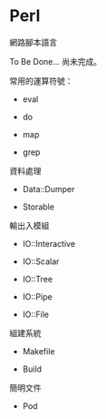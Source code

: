 # Perl
網路腳本語言

To Be Done... 尚未完成。

常用的運算符號：

* eval

* do

* map

* grep

資料處理

* Data::Dumper

* Storable

輸出入模組

* IO::Interactive

* IO::Scalar

* IO::Tree

* IO::Pipe

* IO::File

組建系統

* Makefile

* Build

簡明文件

* Pod





